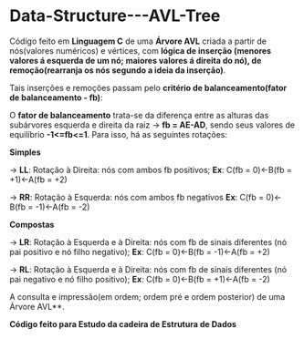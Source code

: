 # Data-Structure---AVL-Tree

Código feito em **Linguagem C** de uma **Árvore AVL** criada a partir de nós(valores numéricos) e vértices, com **lógica de inserção (menores valores á esquerda de um nó; maiores valores á direita do nó), de remoção(rearranja os nós segundo a ideia da inserção)**.

Tais inserções e remoções passam pelo **critério de balanceamento(fator de balanceamento - fb)**:

O **fator de balanceamento** trata-se da diferença entre as alturas das subárvores esquerda e direita da raiz -> **fb = AE-AD**, sendo seus valores de equilíbrio **-1<=fb<=1**. Para isso, há as seguintes rotações:

**Simples**

   -> **LL**: Rotação à Direita: nós com ambos fb positivos; **Ex**:  C(fb = 0)<-B(fb = +1)<-A(fb = +2)

   -> **RR**: Rotação à Esquerda: nós com ambos fb negativos **Ex**:  C(fb = 0)<-B(fb = -1)<-A(fb = -2)

**Compostas**

   -> **LR**: Rotação à Esquerda e à Direita: nós com fb de sinais diferentes (nó pai positivo e nó filho negativo);
   **Ex**:  C(fb = 0)<-B(fb = -1)<-A(fb = +2)

   -> **RL**: Rotação à Esquerda e à Direita: nós com fb de sinais diferentes (nó pai negativo e nó filho positivo);
   **Ex**:  C(fb = 0)<-B(fb = +1)<-A(fb = -2)


A consulta e impressão(em ordem; ordem pré e ordem posterior) de uma Árvore AVL**.

**Código feito para Estudo da cadeira de Estrutura de Dados**
